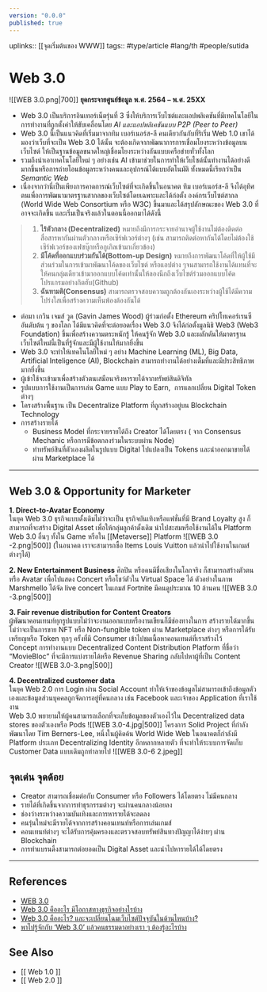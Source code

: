 ```yaml
---
version: "0.0.0"
published: true
---
```

uplinks:: [[จุดเริ่มต้นของ WWW]]
tags:: #type/article #lang/th #people/sutida 
# Web 3.0
![[WEB 3.0.png|700]]
**ยุคกระจายศูนย์ข้อมูล** **พ.ศ. 2564 – พ.ศ. 25XX**
- Web 3.0 เป็นบริการอินเทอร์เน็ตรุ่นที่ 3 ซึ่งให้บริการเว็บไซต์และแอปพลิเคชันที่มีเทคโนโลยีในการทำงานที่ถูกตั้งค่าให้ขับเคลื่อนโดย *AI และแอปพลิเคชันแบบ P2P (Peer to Peer)*
- Web 3.0 นี้เป็นแนวคิดที่เริ่มมาจากทิม เบอร์เนอร์ส-ลี คนเดียวกันกับที่ริเริ่ม Web 1.0 เขาได้มองว่าเว็บที่จะเป็น Web 3.0 ได้นั้น จะต้องเกิดจากพัฒนาการการเชื่อมโยงระหว่างข้อมูลบนเว็บไซต์ ให้เป็นฐานข้อมูลขนาดใหญ่เชื่อมโยงระหว่างกันแบบเครือข่ายทั่วทั้งโลก 
- รวมถึงนำเอาเทคโนโลยีใหม่ ๆ อย่างเช่น AI เข้ามาช่วยในการทำให้เว็บไซต์นั้นทำงานได้อย่างดีมากขึ้นหรือการถ่ายโอนข้อมูลระหว่างคนและอุปกรณ์ได้แบบอัตโนมัติ ทั้งหมดนี้เรียกว่าเป็น *Semantic Web* 
- เนื่องจากว่านี่เป็นเพียงการคาดการณ์เว็บไซต์ที่จะเกิดขึ้นในอนาคต ทิม เบอร์เนอร์ส-ลี จึงได้อุทิศตนเพื่อการพัฒนามาตรฐานสากลของเว็บไซต์โดยเฉพาะและได้ก่อตั้ง องค์กรเว็บไซต์สากล (World Wide Web Consortium หรือ W3C) ขึ้นมาและได้สรุปลักษณะของ Web 3.0 ที่อาจจะเกิดขึ้น และเริ่มเป็นจริงแล้วในตอนนี้ออกมาได้ดังนี้
>1. **ไร้ตัวกลาง (Decentralized)** หมายถึงมีการกระจายอำนาจผู้ใช้งานไม่ต้องติดต่อสื่อสารหากันผ่านตัวกลางหรือเซิร์ฟเวอร์ต่างๆ (เช่น สามารถติดต่อหากันได้โดยไม่ต้องใช้เซิร์ฟเวอร์ของเฟซบุ๊กหรือกูเกิลเข้ามาเกี่ยวข้อง)
>2. **มีโค้ดที่ออกแบบร่วมกันได้(Bottom-up Design)** หมายถึงการพัฒนาโค้ดที่ให้ผู้ใช้มีส่วนร่วมในการเข้ามาพัฒนาโค้ดของเว็บไซต์ หรือแอปต่าง ๆจนสามารถใช้งานได้แทนที่จะให้คนกลุ่มเดียวเข้ามาออกแบบโค้ดเท่านั้นให้ลองนึกถึงเว็บไซต์ร่วมออกแบบโค้ดโปรแกรมอย่างกิตฮับ(Github)
>3. **ฉันทามติ(Consensus)** สามารถตรวจสอบความถูกต้องกันเองระหว่างผู้ใช้ได้มีความโปร่งใสเพื่อสร้างความเห็นพ้องต้องกันได้
- ต่อมา เกวิน เจมส์ วูด (Gavin James Wood) ผู้ร่วมก่อตั้ง Ethereum คริปโทเคอร์เรนซีอันดับต้น ๆ ของโลก ได้มีแนวคิดที่จะต่อยอดเรื่อง Web 3.0 จึงได้ก่อตั้งมูลนิธิ Web3 (Web3 Foundation) ขึ้นเพื่อสร้างความตระหนักรู้ ให้คนรู้จัก Web 3.0 และผลักดันให้มาตรฐานเว็บไซต์ใหม่นี้เป็นที่รู้จักและมีผู้ใช้งานให้มากยิ่งขึ้น
- Web 3.0 จะทำให้เทคโนโลยีใหม่ ๆ อย่าง Machine Learning (ML), Big Data, Artificial Inteligence (AI), Blockchain สามารถทำงานได้อย่างเต็มที่และมีประสิทธิภาพมากยิ่งขึ้น
- ผู้เข้าใช้จะเข้ามาเพื่อสร้างตัวตนเสมือนจริงหารายได้จากทรัพย์สินดิจิทัล
- รูปแบบการใช้งานเป็นการเล่น Game แบบ Play to Earn,  การแลกเปลี่ยน Digital Token  ต่างๆ
- โครงสร้างพื้นฐาน เป็น Decentralize Platform ที่ถูกสร้างอยู่บน Blockchain Technology 
- การสร้างรายได้
	-  Business Model ที่กระจายรายได้ถึง Creator ได้โดยตรง ( จาก Consensus Mechanic หรือการมีข้อตกลงร่วมในระบบผ่าน Node)
	-  ทำทรัพย์สินที่ตัวเองผลิตในรูปแบบ Digital ไปแปลงเป็น Tokens และนำออกมาขายได้ผ่าน Marketplace ได้

---

## Web 3.0 & Opportunity for Marketer 
**1. Direct-to-Avatar Economy**  
ในยุค Web 3.0 ธุรกิจแบบดั้งเดิมไม่ว่าจะเป็น ธุรกิจบันเทิงหรือแฟชั่นที่มี Brand Loyalty สูง ก็สามารถที่จะสร้าง Digital Asset เพื่อให้กลุ่มลูกค้าดั้งเดิม นำไปสะสมหรือใช้งานได้ใน Platform Web 3.0 อื่นๆ ทั้งใน Game หรือใน [[Metaverse]] Platform
![[WEB 3.0 -2.png|500]]
(ในอนาคต เราจะสามารถซื้อ Items Louis Vuitton แล้วนำไปใช้งานในเกมส์ต่างๆได้)

**2. New Entertainment Business** 
ศิลปิน หรือคนมีชื่อเสียงในโลกจริง ก็สามารถสร้างตัวตนหรือ Avatar เพื่อไปแสดง Concert หรือโชว์ตัวใน Virtual Space ได้ ตัวอย่างในภาพ Marshmello ได้จัด live concert ในเกมส์ Fortnite มีคนดูประมาณ 10 ล้านคน
![[WEB 3.0 -3.png|500]]

**3. Fair revenue distribution for Content Creators**  
ผู้พัฒนาคอนเทนท์ทุกรูปแบบไม่ว่าจะงานออกแบบหรืองานเขียนก็มีช่องทางในการ สร้างรายได้มากขึ้น ไม่ว่าจะเป็นการขาย NFT หรือ Non-fungible token ผ่าน Marketplace ต่างๆ หรือการได้รับเหรียญหรือ Token ทุกๆ ครั้งที่มี Consumer เข้าไปชมเนื้อหาคอนเทนต์ที่เราสร้างไว้  
Concept การทำงานแบบ Decentralized Content Distribution Platform ที่ชื่อว่า “MovieBloc” ที่จะมีการแบ่งรายได้หรือ Revenue Sharing กลับไปหาผู้ที่เป็น Content Creator
![[WEB 3.0-3.png|500]]

**4. Decentralized customer data**  
ในยุค Web 2.0 การ Login ผ่าน Social Account ทำให้เจ้าของข้อมูลไม่สามารถเข้าถึงข้อมูลตัวเองและข้อมูลส่วนบุคคลถูกจัดการอยู่ที่คนกลาง เช่น Facebook และเจ้าของ Application ที่เราใช้งาน  
Web 3.0 พยายามให้ผู้คนสามารถเลือกที่จะเก็บข้อมูลของตัวเองไว้ใน Decentralized data stores ของตัวเองหรือ Pods
![[WEB 3.0-4.jpg|500]]
โครงการ Solid Project ที่กำลังพัฒนาโดย Tim Berners-Lee, หนึ่งในผู้คิดค้น World Wide Web
ในอนาคตก็กำลังมี Platform ประเภท Decentralizing Identity อีกหลากหลายตัว ที่จะทำให้ระบบการจัดเก็บ Customer Data แบบเดิมถูกทำลายไป
![[WEB 3.0-6 2.jpeg]]

## จุดเด่น จุดด้อย
-   Creator สามารถเชื่อมต่อกับ Consumer หรือ Followers ได้โดยตรง ไม่มีคนกลาง
-   รายได้ที่เกิดขึ้นจากการทำธุรกรรมต่างๆ จะผ่านคนกลางน้อยลง
-   ช่องว่างระหว่างความบันเทิงและการหารายได้จะลดลง
-   คนรุ่นใหม่จะมีรายได้จากการสร้างคอนเทนท์หรือการเล่นเกมส์
-   คอนเทนท์ต่างๆ จะได้รับการคุ้มครองและตรวจสอบทรัพย์สินทางปัญญาได้ง่ายๆ 
     ผ่าน Blockchain
-   การทำแบรนดิ้งสามารถต่อยอดเป็น Digital Asset และนำไปหารายได้ได้โดยตรง
---

## References
- [WEB 3.0](https://webtthree.wordpress.com/2011/09/13/web-3-0/)
- [Web 3.0 คืออะไร มีโอกาสทางธุรกิจอย่างไรบ้าง](https://www.martechthai.com/technology/what-is-web-3-and-marketing/)
- [Web 3.0 คืออะไร? และจะเปลี่ยนโฉมเว็บไซต์ปัจจุบันในด้านไหนบ้าง?](https://zipmex.com/th/learn/what-is-web-3-0/)
- [พาไปรู้จักกับ ‘Web 3.0’ แล้วคนธรรมดาอย่างเรา ๆ ต้องรู้อะไรบ้าง](https://www.beartai.com/article/tech-article/914953)

## See Also
- [[ Web 1.0 ]]
- [[ Web 2.0 ]]
